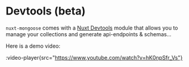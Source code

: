 # Devtools (beta)

`nuxt-mongoose` comes with a [Nuxt Devtools](https://github.com/nuxt/devtools) module that allows you to manage your collections and generate api-endpoints & schemas...

Here is a demo video:

:video-player{src="https://www.youtube.com/watch?v=hK0npSfr_Vs"}

